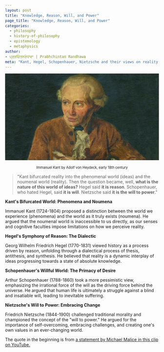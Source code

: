 ```yaml
---
layout: post
title: "Knowledge, Reason, Will, and Power"
page_title: "Knowledge, Reason, Will, and Power"
categories:
  - philosophy
  - history-of-philosophy
  - epistemology
  - metaphysics
author:
- ਪ੍ਰਭਚਿੰਤਨਰੰਧਾਵਾ | Prabhchintan Randhawa
meta: "Kant, Hegel, Schopenhauer, Nietzsche and their views on reality, knowledge, reason, will, and the human condition."
---
```


![Immanuel Kant](/assets/images/2024-09-09-kant.jpg)
<p style="font-size: 0.8em; font-style; text-align: center;">Immanuel Kant by Adolf von Heydeck, early 18th century</p>

> "Kant bifurcated reality into the phenomenal world (ideas) and the noumenal world (reality). Then the question became, well, **what is the nature of this world of ideas?** Hegel said **it is reason**. Schopenhauer, who hated Hegel, said **it is will**. Nietzsche said **it is the will to power**."

**Kant's Bifurcated World: Phenomena and Noumena**

Immanuel Kant (1724-1804) proposed a distinction between the world we experience (phenomena) and the world as it truly exists (noumena). He argued that the noumenal world is inaccessible to us directly, as our senses and cognitive faculties impose limitations on how we perceive reality.

**Hegel's Symphony of Reason: The Dialectic**

Georg Wilhelm Friedrich Hegel (1770-1831) viewed history as a process driven by reason, unfolding through a dialectical process of thesis, antithesis, and synthesis. He believed that reality is a dynamic interplay of ideas progressing towards a state of absolute knowledge.

**Schopenhauer's Willful World: The Primacy of Desire**

Arthur Schopenhauer (1788-1860) took a more pessimistic view, emphasizing the irrational force of the will as the driving force behind the universe. He argued that human life is ultimately a struggle against a blind and insatiable will, leading to inevitable suffering.

**Nietzsche's Will to Power: Embracing Change**

Friedrich Nietzsche (1844-1900) challenged traditional morality and championed the concept of the "will to power." He argued for the importance of self-overcoming, embracing challenges, and creating one's own values in an ever-changing world.

The quote in the beginning is from [a statement by Michael Malice in this clip on YouTube.](https://youtu.be/vKRVpSINsvI?si=A76ir9o9KBSo1azy&t=1190)